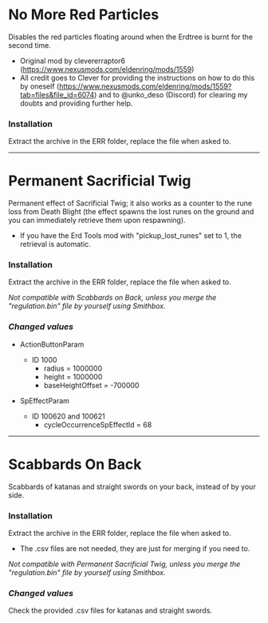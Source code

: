 # No More Red Particles
Disables the red particles floating around when the Erdtree is burnt for the second time.
- Original mod by clevererraptor6 (https://www.nexusmods.com/eldenring/mods/1559)
- All credit goes to Clever for providing the instructions on how to do this by oneself (https://www.nexusmods.com/eldenring/mods/1559?tab=files&file_id=6074) and to @unko_deso (Discord) for clearing my doubts and providing further help.

### Installation
Extract the archive in the ERR folder, replace the file when asked to.

----------

# Permanent Sacrificial Twig
Permanent effect of Sacrificial Twig; it also works as a counter to the rune loss from Death Blight (the effect spawns the lost runes on the ground and you can immediately retrieve them upon respawning).
- If you have the Erd Tools mod with "pickup_lost_runes" set to 1, the retrieval is automatic.

### Installation
Extract the archive in the ERR folder, replace the file when asked to.

*Not compatible with Scabbards on Back, unless you merge the "regulation.bin" file by yourself using Smithbox.*

### _Changed values_
- ActionButtonParam
  - ID 1000
    - radius = 1000000
    - height = 1000000
    - baseHeightOffset = -700000

- SpEffectParam
  - ID 100620 and 100621
    - cycleOccurrenceSpEffectId = 68

----------

# Scabbards On Back
Scabbards of katanas and straight swords on your back, instead of by your side.

### Installation
Extract the archive in the ERR folder, replace the file when asked to.
- The .csv files are not needed, they are just for merging if you need to.

*Not compatible with Permanent Sacrificial Twig, unless you merge the "regulation.bin" file by yourself using Smithbox.*

### _Changed values_
Check the provided .csv files for katanas and straight swords.
